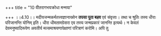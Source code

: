 +++
title = "10 वीतरागभयक्रोधा मन्मया"

+++
।।4.10।। मदीयजन्मकर्मतत्त्वज्ञानाख्येन **तपसा पूता बहव** एवं संवृत्ताः।
तथा च श्रुतिः तस्य धीराः परिजानन्ति योनिम् इति। धीरा धीमतामग्रेसरा एव
तस्य जन्मप्रकारं जानन्ति इत्यर्थः। न केवलं देवमनुष्यादिरूपेण अवतीर्य
मत्समाश्रयणापेक्षाणां परित्राणं करोमि। अपि तु
